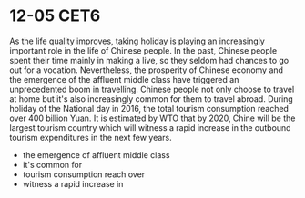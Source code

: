 # 12-05 CET6 

As the life quality improves, taking holiday is playing an increasingly important role in the life of Chinese people. In the past, Chinese people spent their time mainly in making a live, so they seldom had chances to go out for a vocation. Nevertheless, the prosperity of Chinese economy and the emergence of the affluent middle class have triggered an unprecedented boom in travelling. Chinese people not only choose to travel at home but it's also increasingly common for them to travel abroad. During holiday of the National day in 2016, the total tourism consumption reached over 400 billion Yuan. It is estimated by WTO that by 2020, Chine will be the largest tourism country which will witness a rapid increase in the outbound tourism expenditures in the next few years.

*   the emergence of affluent middle class
*   it's common for 
*   tourism consumption reach over
*   witness a rapid increase in